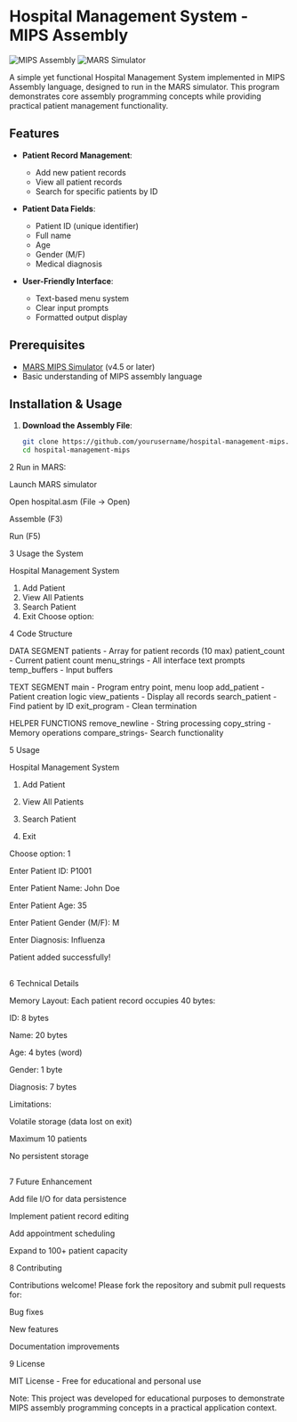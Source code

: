 # Hospital Management System - MIPS Assembly

![MIPS Assembly](https://img.shields.io/badge/Assembly-MIPS-blue)
![MARS Simulator](https://img.shields.io/badge/Simulator-MARS-green)

A simple yet functional Hospital Management System implemented in MIPS Assembly language, designed to run in the MARS simulator. This program demonstrates core assembly programming concepts while providing practical patient management functionality.

## Features

- **Patient Record Management**:
  - Add new patient records
  - View all patient records
  - Search for specific patients by ID

- **Patient Data Fields**:
  - Patient ID (unique identifier)
  - Full name
  - Age
  - Gender (M/F)
  - Medical diagnosis

- **User-Friendly Interface**:
  - Text-based menu system
  - Clear input prompts
  - Formatted output display

## Prerequisites

- [MARS MIPS Simulator](http://courses.missouristate.edu/KenVollmar/MARS/) (v4.5 or later)
- Basic understanding of MIPS assembly language

## Installation & Usage

1. **Download the Assembly File**:
   ```bash
   git clone https://github.com/yourusername/hospital-management-mips.git
   cd hospital-management-mips


2 Run in MARS:

  Launch MARS simulator

  Open hospital.asm (File → Open)

  Assemble (F3)

  Run (F5)


3 Usage the System

Hospital Management System

1. Add Patient
2. View All Patients
3. Search Patient
4. Exit
Choose option:



4 Code Structure

DATA SEGMENT
  patients       - Array for patient records (10 max)
  patient_count  - Current patient count
  menu_strings   - All interface text prompts
  temp_buffers   - Input buffers

TEXT SEGMENT
  main           - Program entry point, menu loop
  add_patient    - Patient creation logic
  view_patients  - Display all records
  search_patient - Find patient by ID
  exit_program   - Clean termination
  
HELPER FUNCTIONS
  remove_newline - String processing
  copy_string    - Memory operations
  compare_strings- Search functionality



5 Usage


Hospital Management System

1. Add Patient

2. View All Patients

3. Search Patient

4. Exit

Choose option: 1

Enter Patient ID: P1001

Enter Patient Name: John Doe

Enter Patient Age: 35

Enter Patient Gender (M/F): M

Enter Diagnosis: Influenza

Patient added successfully!

##



6  Technical Details

Memory Layout: Each patient record occupies 40 bytes:

  ID: 8 bytes

  Name: 20 bytes

  Age: 4 bytes (word)

  Gender: 1 byte

  Diagnosis: 7 bytes


Limitations:

  Volatile storage (data lost on exit)

  Maximum 10 patients

  No persistent storage

##

7  Future Enhancement

  Add file I/O for data persistence

  Implement patient record editing

  Add appointment scheduling

  Expand to 100+ patient capacity



8 Contributing

Contributions welcome! Please fork the repository and submit pull requests for:

  Bug fixes

  New features

  Documentation improvements



9 License

MIT License - Free for educational and personal use

Note: This project was developed for educational purposes to demonstrate MIPS assembly programming concepts in a practical application context.

